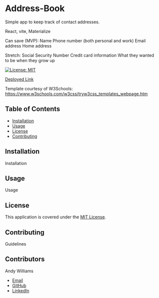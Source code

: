 # Address-Book

Simple app to keep track of contact addresses.

React, vite, Materialize

Can save (MVP):
Name
Phone number (both personal and work)
Email address
Home address

Stretch:
Social Security Number
Credit card information
What they wanted to be when they grow up

[![License: MIT](https://img.shields.io/badge/License-MIT-yellow.svg)](https://opensource.org/licenses/MIT)

[Deployed Link](https://andywilliams-portfolio.herokuapp.com/)

<!-- ![Screenshot of deployed application, homepage of site with timer and random tip](/screenshot.png?raw=true "Screenshot of deployed application") -->

Template courtesy of W3Schools:
https://www.w3schools.com/w3css/tryw3css_templates_webpage.htm

## Table of Contents

- [Installation](#installation)
- [Usage](#usage)
- [License](#license)
- [Contributing](#contributing)

## Installation

Installation

## Usage

Usage

## License

This application is covered under the [MIT License](https://opensource.org/licenses/MIT).

## Contributing

Guidelines

## Contributors

Andy Williams

- [Email](mailto:awilliamscoding@gmail.com)
- [GitHub](https://github.com/andycwilliams)
- [LinkedIn](https://www.linkedin.com/in/andrewcharleswilliams/)
